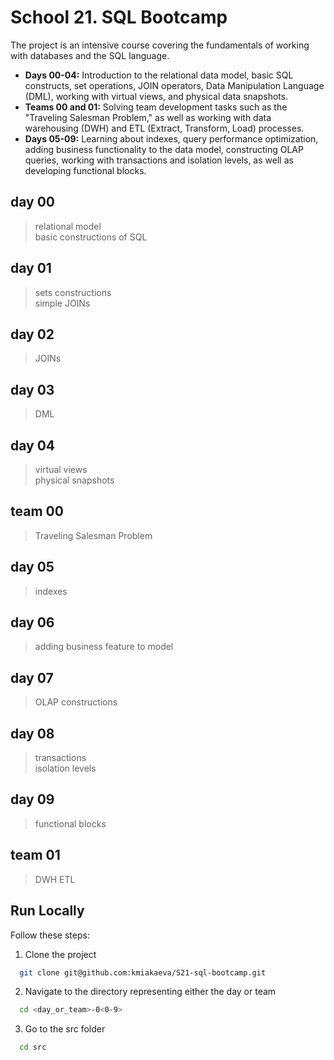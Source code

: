 # School 21. SQL Bootcamp

The project is an intensive course covering the fundamentals of working with databases and the SQL language.

- **Days 00-04:** Introduction to the relational data model, basic SQL constructs, set operations, JOIN operators, Data Manipulation Language (DML), working with virtual views, and physical data snapshots.
- **Teams 00 and 01:** Solving team development tasks such as the "Traveling Salesman Problem," as well as working with data warehousing (DWH) and ETL (Extract, Transform, Load) processes.
- **Days 05-09:** Learning about indexes, query performance optimization, adding business functionality to the data model, constructing OLAP queries, working with transactions and isolation levels, as well as developing functional blocks.

## day 00

> relational model  
> basic constructions of SQL

## day 01

> sets constructions  
> simple JOINs

## day 02

> JOINs

## day 03

> DML

## day 04

> virtual views  
> physical snapshots

## team 00

> Traveling Salesman Problem

## day 05

> indexes

## day 06

> adding business feature to model

## day 07

> OLAP constructions

## day 08

> transactions  
> isolation levels

## day 09

> functional blocks

## team 01

> DWH
> ETL

## Run Locally

Follow these steps:

1. Clone the project

```bash
  git clone git@github.com:kmiakaeva/S21-sql-bootcamp.git
```

2. Navigate to the directory representing either the day or team

```bash
  cd <day_or_team>-0<0-9>
```

3. Go to the src folder

```bash
  cd src
```
